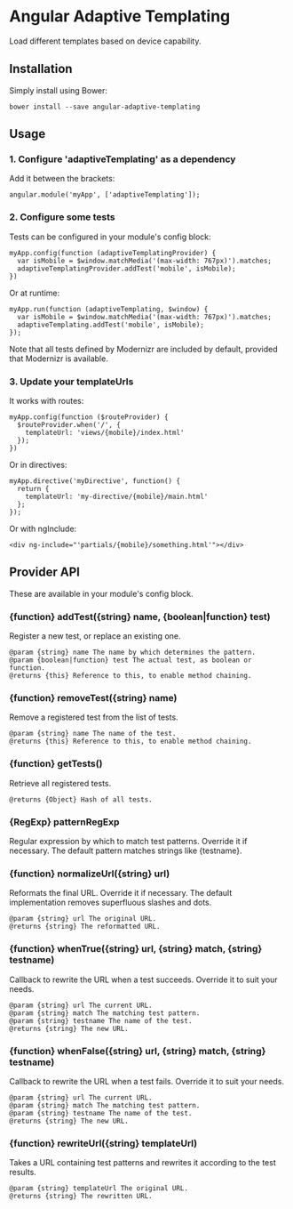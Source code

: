 # Angular Adaptive Templating

Load different templates based on device capability.

## Installation

Simply install using Bower:

    bower install --save angular-adaptive-templating

## Usage

### 1. Configure 'adaptiveTemplating' as a dependency

Add it between the brackets:

    angular.module('myApp', ['adaptiveTemplating']);

### 2. Configure some tests

Tests can be configured in your module's config block:

    myApp.config(function (adaptiveTemplatingProvider) {
      var isMobile = $window.matchMedia('(max-width: 767px)').matches;
      adaptiveTemplatingProvider.addTest('mobile', isMobile);
    })

Or at runtime:

    myApp.run(function (adaptiveTemplating, $window) {
      var isMobile = $window.matchMedia('(max-width: 767px)').matches;
      adaptiveTemplating.addTest('mobile', isMobile);
    });

Note that all tests defined by Modernizr are included by default, provided that
Modernizr is available.

### 3. Update your templateUrls

It works with routes:

    myApp.config(function ($routeProvider) {
      $routeProvider.when('/', {
        templateUrl: 'views/{mobile}/index.html'
      });
    })

Or in directives:

    myApp.directive('myDirective', function() {
      return {
        templateUrl: 'my-directive/{mobile}/main.html'
      };
    });

Or with ngInclude:

    <div ng-include="'partials/{mobile}/something.html'"></div>

## Provider API

These are available in your module's config block.

### {function} addTest({string} name, {boolean|function} test)
Register a new test, or replace an existing one.

    @param {string} name The name by which determines the pattern.
    @param {boolean|function} test The actual test, as boolean or function.
    @returns {this} Reference to this, to enable method chaining.

### {function} removeTest({string} name)
Remove a registered test from the list of tests.

    @param {string} name The name of the test.
    @returns {this} Reference to this, to enable method chaining.

### {function} getTests()
Retrieve all registered tests.

    @returns {Object} Hash of all tests.

### {RegExp} patternRegExp
Regular expression by which to match test patterns. Override it if necessary.
The default pattern matches strings like {testname}.

### {function} normalizeUrl({string} url)
Reformats the final URL. Override it if necessary.
The default implementation removes superfluous slashes and dots.

    @param {string} url The original URL.
    @returns {string} The reformatted URL.

### {function} whenTrue({string} url, {string} match, {string} testname)
Callback to rewrite the URL when a test succeeds. Override it to suit your needs.

    @param {string} url The current URL.
    @param {string} match The matching test pattern.
    @param {string} testname The name of the test.
    @returns {string} The new URL.

### {function} whenFalse({string} url, {string} match, {string} testname)
Callback to rewrite the URL when a test fails. Override it to suit your needs.

    @param {string} url The current URL.
    @param {string} match The matching test pattern.
    @param {string} testname The name of the test.
    @returns {string} The new URL.

### {function} rewriteUrl({string} templateUrl)
Takes a URL containing test patterns and rewrites it according to the test results.

    @param {string} templateUrl The original URL.
    @returns {string} The rewritten URL.

